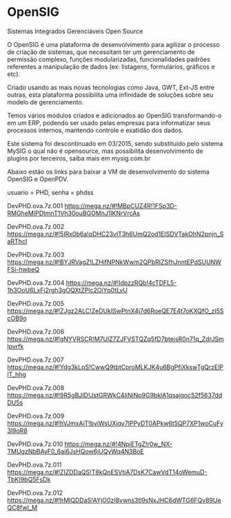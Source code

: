 OpenSIG
=======

Sistemas Integrados Gerenciáveis Open Source

O OpenSIG é uma plataforma de desenvolvimento para agilizar o processo de criação de sistemas, que necessitam ter um gerenciamento de permissão complexo, funções modularizadas, funcionalidades padrões referentes a manipulação de dados (ex: listagens, formulários, gráficos e etc).

Criado usando as mais novas tecnologias como Java, GWT, Ext-JS entre outras, esta plataforma possibilita uma infinidade de soluções sobre seu modelo de gerenciamento.

Temos vários módulos criados e adicionados ao OpenSIG transformando-o em um ERP, podendo ser usado pelas empresas para informatizar seus processos internos, mantendo controle e exatidão dos dados.

Este sistema foi descontinuado em 03/2015, sendo substituido pelo sistema MySIG o qual não é opensource, mas possibilita desenvolvimento de plugins por terceiros, saiba mais em mysig.com.br

Abaixo estão os links para baixar a VM de desenvolvimento do sistema OpenSIG e OpenPDV.

usuario = PHD, senha = phdss

DevPHD.ova.7z.001 https://mega.nz/#!MBpCUZ4R!1FSp3D-RMGheMIPDtmnT1Vh30ouBGOMnJ1lKNrVrcAs

DevPHD.ova.7z.002 https://mega.nz/#!5IRx0b6a!qDHC23vlT3h6UmQ2od1EISDVTakOhN2pnjn_SaRThcI

DevPHD.ova.7z.003 https://mega.nz/#!BYJRVagZ!LZHifNPNkWwm2QPbRIZSfhJnntEPdSUUNWFSi-hwbeQ

DevPHD.ova.7z.004 https://mega.nz/#!IdpzzRQb!4cTDFL5-1h3OoU6LxFj2rgh3gOQXtZPlc2OiYp0tLvU

DevPHD.ova.7z.005 https://mega.nz/#!ZJgz2ALC!ZeDUkISwPtnX4j7d6RoeQE7E4t7oKXQfO_zI5ScOB9o

DevPHD.ova.7z.006 https://mega.nz/#!gNYVRSCR!M7UlZ7ZJFVSTQZq5fD7bteisR0n71q_ZdrJSmlpvrfk

DevPHD.ova.7z.007 https://mega.nz/#!Ydg3kLpS!CwwQ9tbtCproMLKJK4u6BgPfiXkswTgQrzElPlT_hhg

DevPHD.ova.7z.008 https://mega.nz/#!9R5gBJID!JstGRWkC4liNiNp9G9bklA1qsajqoc52f5637ddDU5s

DevPHD.ova.7z.009 https://mega.nz/#!hVJmxAiT!bviWsUXjqy7lPPyDT0APkw6t5QP7XP1woCuFy3l9oR8

DevPHD.ova.7z.010 https://mega.nz/#!4NpiETgZ!r0w_NX-TMUgzNbBAvF0_6ai6JsHQow6jUQyWq4N3BoE

DevPHD.ova.7z.011 https://mega.nz/#!ZIZDDaQS!T8kQnESVtiA7DsK7CawVdT14oWemuD-TbKI9bQ5FsDk

DevPHD.ova.7z.012 https://mega.nz/#!hMIQDDaS!AYjO0zI8vwns3tl9sNxJHC6dWTG6FQv89UeQC8fwI_M
